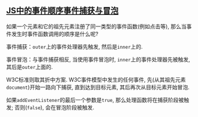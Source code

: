 ## [JS中的事件顺序事件捕获与冒泡](https://juejin.im/post/5aab87f9f265da23994e47dc)

如果一个元素和它的祖先元素注册了同一类型的事件函数(例如点击等), 那么当事件发生时事件函数调用的顺序是什么呢?

事件捕获：`outer`上的事件处理器先触发, 然后是`inner`上的.

事件冒泡：与事件捕获相反, 当使用事件冒泡时, `inner`上的事件处理器先被触发, 其后是`outer`上面的.

W3C标准则取其折中方案. W3C事件模型中发生的任何事件, 先(从其祖先元素`document`)开始一路向下捕获, 直到达到目标元素, 其后再次从目标元素开始冒泡.

如果`addEventListener`的最后一个参数是`true`, 那么处理函数将在捕获阶段被触发; 否则(`false`), 会在冒泡阶段被触发.